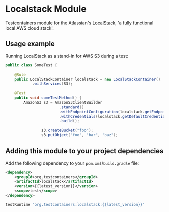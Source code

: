 # Localstack Module

Testcontainers module for the Atlassian's [LocalStack](https://github.com/localstack/localstack), 'a fully functional local AWS cloud stack'.

## Usage example

Running LocalStack as a stand-in for AWS S3 during a test:

```java
public class SomeTest {

    @Rule
    public LocalStackContainer localstack = new LocalStackContainer()
            .withServices(S3);
    
    @Test
    public void someTestMethod() {
        AmazonS3 s3 = AmazonS3ClientBuilder
                        .standard()
                        .withEndpointConfiguration(localstack.getEndpointConfiguration(S3))
                        .withCredentials(localstack.getDefaultCredentialsProvider())
                        .build();
        
                s3.createBucket("foo");
                s3.putObject("foo", "bar", "baz");
```

## Adding this module to your project dependencies

Add the following dependency to your `pom.xml`/`build.gradle` file:

```xml tab='Maven'
<dependency>
    <groupId>org.testcontainers</groupId>
    <artifactId>localstack</artifactId>
    <version>{{latest_version}}</version>
    <scope>test</scope>
</dependency>
```

```groovy tab='Gradle'
testRuntime "org.testcontainers:localstack:{{latest_version}}"
```

